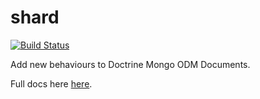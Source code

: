 shard
=====

[![Build Status](https://api.shippable.com/projects/53f674712f40b05c030ac9d9/badge/master)](https://www.shippable.com/projects/53f674712f40b05c030ac9d9)

Add new behaviours to Doctrine Mongo ODM Documents.

Full docs here <a href="http://zoopcommerce.github.io/shard">here</a>.

